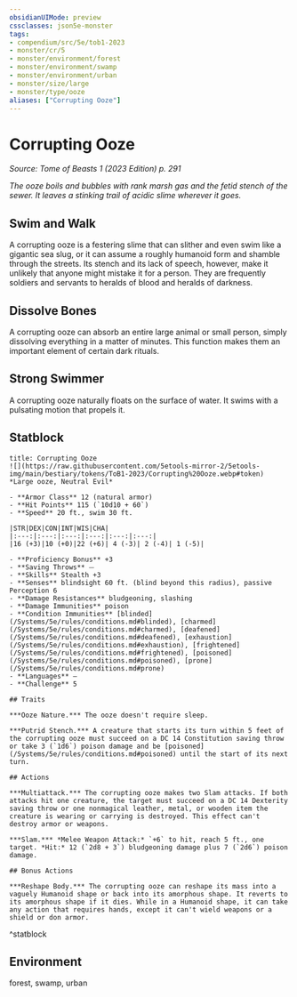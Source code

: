 ```yaml
---
obsidianUIMode: preview
cssclasses: json5e-monster
tags:
- compendium/src/5e/tob1-2023
- monster/cr/5
- monster/environment/forest
- monster/environment/swamp
- monster/environment/urban
- monster/size/large
- monster/type/ooze
aliases: ["Corrupting Ooze"]
---
```

# Corrupting Ooze
*Source: Tome of Beasts 1 (2023 Edition) p. 291*  

*The ooze boils and bubbles with rank marsh gas and the fetid stench of the sewer. It leaves a stinking trail of acidic slime wherever it goes.*

## Swim and Walk

A corrupting ooze is a festering slime that can slither and even swim like a gigantic sea slug, or it can assume a roughly humanoid form and shamble through the streets. Its stench and its lack of speech, however, make it unlikely that anyone might mistake it for a person. They are frequently soldiers and servants to heralds of blood and heralds of darkness.

## Dissolve Bones

A corrupting ooze can absorb an entire large animal or small person, simply dissolving everything in a matter of minutes. This function makes them an important element of certain dark rituals.

## Strong Swimmer

A corrupting ooze naturally floats on the surface of water. It swims with a pulsating motion that propels it.

## Statblock

```ad-statblock
title: Corrupting Ooze
![](https://raw.githubusercontent.com/5etools-mirror-2/5etools-img/main/bestiary/tokens/ToB1-2023/Corrupting%20Ooze.webp#token)
*Large ooze, Neutral Evil*

- **Armor Class** 12 (natural armor)
- **Hit Points** 115 (`10d10 + 60`)
- **Speed** 20 ft., swim 30 ft.

|STR|DEX|CON|INT|WIS|CHA|
|:---:|:---:|:---:|:---:|:---:|:---:|
|16 (+3)|10 (+0)|22 (+6)| 4 (-3)| 2 (-4)| 1 (-5)|

- **Proficiency Bonus** +3
- **Saving Throws** ⏤
- **Skills** Stealth +3
- **Senses** blindsight 60 ft. (blind beyond this radius), passive Perception 6
- **Damage Resistances** bludgeoning, slashing
- **Damage Immunities** poison
- **Condition Immunities** [blinded](/Systems/5e/rules/conditions.md#blinded), [charmed](/Systems/5e/rules/conditions.md#charmed), [deafened](/Systems/5e/rules/conditions.md#deafened), [exhaustion](/Systems/5e/rules/conditions.md#exhaustion), [frightened](/Systems/5e/rules/conditions.md#frightened), [poisoned](/Systems/5e/rules/conditions.md#poisoned), [prone](/Systems/5e/rules/conditions.md#prone)
- **Languages** —
- **Challenge** 5

## Traits

***Ooze Nature.*** The ooze doesn't require sleep.

***Putrid Stench.*** A creature that starts its turn within 5 feet of the corrupting ooze must succeed on a DC 14 Constitution saving throw or take 3 (`1d6`) poison damage and be [poisoned](/Systems/5e/rules/conditions.md#poisoned) until the start of its next turn.

## Actions

***Multiattack.*** The corrupting ooze makes two Slam attacks. If both attacks hit one creature, the target must succeed on a DC 14 Dexterity saving throw or one nonmagical leather, metal, or wooden item the creature is wearing or carrying is destroyed. This effect can't destroy armor or weapons.

***Slam.*** *Melee Weapon Attack:* `+6` to hit, reach 5 ft., one target. *Hit:* 12 (`2d8 + 3`) bludgeoning damage plus 7 (`2d6`) poison damage.

## Bonus Actions

***Reshape Body.*** The corrupting ooze can reshape its mass into a vaguely Humanoid shape or back into its amorphous shape. It reverts to its amorphous shape if it dies. While in a Humanoid shape, it can take any action that requires hands, except it can't wield weapons or a shield or don armor.
```
^statblock

## Environment

forest, swamp, urban